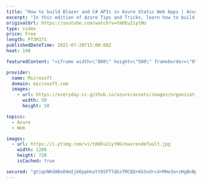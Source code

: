 ```yaml
---
title: "How to build Blazor and C# APIs in Azure Static Web Apps | Azure Tips and Tricks"
excerpt: "In this edition of Azure Tips and Tricks, learn how to build Blazor and C# APIs in Azure Static Web Apps.       For more tips and tricks, visit: https://aka.ms/azuretipsandtricks  Get started with 12 months of free services and $200 USD in credit. Create your free account today with Microsoft Azure:"
originalUrl: https://youtube.com/watch?v=tmDEu2iytNU
type: video
price: Free
length: PT3M37S
publishedDateTime: 2021-07-20T15:00:08Z
heat: 190

featuredContent: "<iframe width=\"800\" height=\"500\" frameborder=\"0\" src=\"https://www.youtube.com/embed/tmDEu2iytNU\" allow=\"accelerometer; autoplay; encrypted-media; gyroscope; picture-in-picture\" allowfullscreen></iframe>"

provider:
  name: Microsoft
  domain: microsoft.com
  images:
    - url: https://everyday-cc.github.io/azure/assets/images/organizations/microsoft.com-50x50.jpg
      width: 50
      height: 50

topics:
  - Azure
  - Web

images:
  - url: https://i.ytimg.com/vi/tmDEu2iytNU/maxresdefault.jpg
    width: 1280
    height: 720
    isCached: true

secured: "gtiqnNKdABoO4mIjb6ppHnaYt05FTlQGxTMCQQ+6kSndrc4+MHe3o+zHgBnBpgkohMv2FzwoCCA+xjewBerUesXASIOOdrFODSXx5ND2O5RvyjeUD5kOe0tU5mas3vRPFHMd9iwuhvNGk9/P0Ha8zzaxvPqiZSKUBRL+1hMvo9a4tK3ea1KuyPZxE+IuVyrOC3Bm2JU3px0KaGG3kFs9tZQ9bkTceQNlcVrRqDnJaAxS8vr5aObcmiCqdfMAhN9055nhEAa2pgI2hD1WjewGwKqknkJvZX+vqVq+KVd9IAx4n/bNfCGs3qcuKtmdzkNafj4OQie+lYkRFl+YEfk9W7mjQ73g9AbVwFpW/IZboF2osz33aja8kLmdp2v/bv0sg9FwD6K5bX0DPvoyzeW0GL7UZRwmwK1au1rlgmZgSTM=;b3OoRVOOr+mqz+Ort7PK/w=="
---
```


